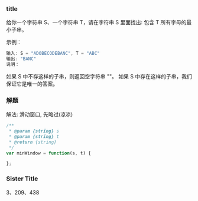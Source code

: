 <!--
abbrlink: pusrzoja
-->

### title

给你一个字符串 S、一个字符串 T，请在字符串 S 里面找出: 包含 T 所有字母的最小子串。

示例：

```js
输入: S = "ADOBECODEBANC", T = "ABC"
输出: "BANC"
说明：
```

如果 S 中不存这样的子串，则返回空字符串 ""。
如果 S 中存在这样的子串，我们保证它是唯一的答案。

### 解题

解法: 滑动窗口, 先略过(凉凉)

```js
/**
 * @param {string} s
 * @param {string} t
 * @return {string}
 */
var minWindow = function(s, t) {

};
```

### Sister Title

3、209、438